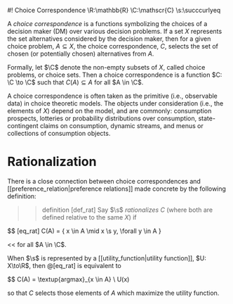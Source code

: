 #! Choice Correspondence
\R:\mathbb{R}
\C:\mathscr{C}
\s:\succcurlyeq 

A *choice correspondence* is a functions symbolizing the choices of a decision maker (DM) over various decision problems. If a set $X$ represents the set alternatives considered by the decision maker, then for a given choice problem, $A \subseteq X$, the choice correspondence, $C$, selects the set of chosen (or potentially chosen) alternatives from $A$. 

Formally, let $\C$ denote the non-empty subsets of $X$, called choice problems, or choice sets. Then a choice correspondence is a function $C: \C \to \C$ such that $C(A) \subseteq A$ for all $A \in \C$.

A choice correspondence is often taken as the primitive (i.e., observable data) in choice theoretic models. The objects under consideration (i.e., the elements of $X$) depend on the model, and are commonly: consumption prospects, lotteries or probability distributions over consumption, state-contingent claims on consumption, dynamic streams, and menus or collections of consumption objects.  

# Rationalization

There is a close connection between choice correspondences and [[preference_relation|preference relations]] made concrete by the following definition: 

>> definition [def_rat] Say $\s$ *rationalizes* $C$ (where both are  defined relative to the same $X$) if

$$ [eq_rat] C(A) = \{ x \in A \mid x \s y, \forall y \in A \}

<< for all $A \in \C$.

When $\s$ is represented by a [[utility_function|utility function]], $U: X\to\R$, then @[eq_rat] is equivalent to 

$$ C(A) = \textup{argmax}_{x \in A} \ U(x)

so that $C$ selects those elements of $A$ which maximize the utility function. 